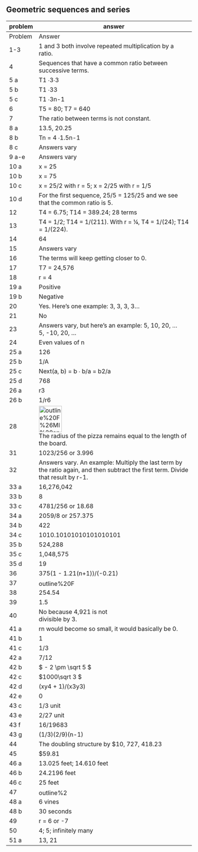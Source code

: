 
## Geometric sequences and series


|problem|answer|
|-------|------|
|Problem|Answer|
|1-3|1 and 3 both involve repeated multiplication by a ratio.|
|4|Sequences that have a common ratio between successive terms.|
|5 a|T1 ∙3∙3|
|5 b|T1 ∙33|
|5 c|T1 ∙3n-1|
|6|T5 = 80; T7 = 640|
|7|The ratio between terms is not constant.|
|8 a|13.5, 20.25|
|8 b|Tn = 4 ∙1.5n-1|
|8 c|Answers vary|
|9 a-e|Answers vary|
|10 a|x = 25|
|10 b|x = 75|
|10 c|x = 25/2 with r = 5; x = 2/25 with r = 1/5|
|10 d|For the first sequence, 25/5 = 125/25 and we see that the common ratio is 5.|
|12|T4 = 6.75; T14 = 389.24; 28 terms|
|13|T4 = 1/2; T14 = 1/(211). With r = ¼, T4 = 1/(24); T14 = 1/(224).|
|14|64|
|15|Answers vary|
|16|The terms will keep getting closer to 0.|
|17|T7 = 24,576|
|18|r = 4|
|19 a|Positive|
|19 b|Negative|
|20|Yes. Here’s one example: 3, 3, 3, 3…|
|21|No|
|23|Answers vary, but here’s an example: 5, 10, 20, … <br>5, -10, 20, …|
|24|Even values of n|
|25 a|126|
|25 b|1/A|
|25 c|Next(a, b) = b ∙ b/a = b2/a|
|25 d|768|
|26 a|r3|
|26 b|1/r6|
|28|<img class="image" width="62" height="71" src="images/08-answers/outline F&MI answers GSS 28.eps" alt="outline%20F%26MI%20answers%20GSS%2028.eps"><br>The radius of the pizza remains equal to the length of the board.|
|31|1023/256 or 3.996|
|32|Answers vary. An example: Multiply the last term by the ratio again, and then subtract the first term. Divide that result by r-1.|
|33 a|16,276,042|
|33 b|8|
|33 c|4781/256 or 18.68|
|34 a|2059/8 or 257.375|
|34 b|422|
|34 c|1010.10101010101010101|
|35 b|524,288|
|35 c|1,048,575|
|35 d|19|
|36|375(1 - 1.21(n+1))/(-0.21)|
|37|<img class="image" width="110" height="16" src="images/08-answers/outline F&amp_MI answers GS.eps" alt="outline%20F%26amp_MI%20answers%20GSS%2037.eps">|
|38|254.54|
|39|1.5|
|40|No because 4,921 is not <br>divisible by 3.|
|41 a|rn would become so small, it would basically be 0.|
|41 b|1|
|41 c|1/3|
|42 a|7/12|
|42 b|<span>$ - 2 \pm \sqrt 5 $</span>|
|42 c|<span>$1000\sqrt 3 $</span>|
|42 d|(xy4 + 1)/(x3y3)|
|42 e|0|
|43 c|1/3 unit|
|43 e|2/27 unit|
|43 f|16/19683|
|43 g|(1/3)(2/9)(n-1)|
|44|The doubling structure by \$10, 727, 418.23|
|45|\$59.81|
|46 a|13.025 feet; 14.610 feet|
|46 b|24.2196 feet|
|46 c|25 feet|
|47|<img class="image" width="84" height="16" src="images/08-answers/outline F&amp_MI answers G1.eps" alt="outline%20F%26amp_MI%20answers%20GSS%2047.eps">|
|48 a|6 vines|
|48 b|30 seconds|
|49|r = 6 or -7|
|50|4; 5; infinitely many|
|51 a|13, 21|
